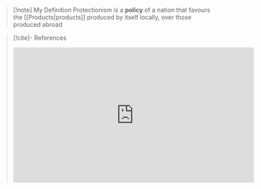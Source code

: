>[!note] My Definition
Protectionism is a **policy** of a nation that favours the [[Products|products]] produced by itself locally, over those produced abroad












>[!cite]- References
><iframe width="560" height="315" src="https://youtu.be/P0O8jrbB6xg?t=106" title = "YouTube Video Player" frameborder="0" allow="accelerometer; clipboard-write; encrypted-media; gyroscope; picture-in-picture" allowfullscreen></iframe>